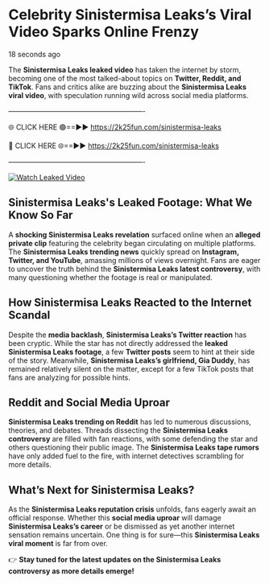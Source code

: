 # Celebrity Sinistermisa Leaks’s Viral Video Sparks Online Frenzy

18 seconds ago

The **Sinistermisa Leaks leaked video** has taken the internet by storm, becoming one of the most talked-about topics on **Twitter, Reddit, and TikTok**. Fans and critics alike are buzzing about the **Sinistermisa Leaks viral video**, with speculation running wild across social media platforms.

———————————————————-

🌐 CLICK HERE 🟢==►► https://2k25fun.com/sinistermisa-leaks

🔴 CLICK HERE 🌐==►► https://2k25fun.com/sinistermisa-leaks

———————————————————-

[![Watch Leaked Video](https://miro.medium.com/v2/resize:fit:828/format:webp/1*cilzJN44JGOrTw9NJCrNHA.gif "Watch Leaked Video")](https://2k25fun.com/sinistermisa-leaks)

## **Sinistermisa Leaks's Leaked Footage: What We Know So Far**  
A **shocking Sinistermisa Leaks revelation** surfaced online when an **alleged private clip** featuring the celebrity began circulating on multiple platforms. The **Sinistermisa Leaks trending news** quickly spread on **Instagram, Twitter, and YouTube**, amassing millions of views overnight. Fans are eager to uncover the truth behind the **Sinistermisa Leaks latest controversy**, with many questioning whether the footage is real or manipulated.  

## **How Sinistermisa Leaks Reacted to the Internet Scandal**  
Despite the **media backlash**, **Sinistermisa Leaks’s Twitter reaction** has been cryptic. While the star has not directly addressed the **leaked Sinistermisa Leaks footage**, a few **Twitter posts** seem to hint at their side of the story. Meanwhile, **Sinistermisa Leaks’s girlfriend, Gia Duddy**, has remained relatively silent on the matter, except for a few TikTok posts that fans are analyzing for possible hints.  

## **Reddit and Social Media Uproar**  
**Sinistermisa Leaks trending on Reddit** has led to numerous discussions, theories, and debates. Threads dissecting the **Sinistermisa Leaks controversy** are filled with fan reactions, with some defending the star and others questioning their public image. The **Sinistermisa Leaks tape rumors** have only added fuel to the fire, with internet detectives scrambling for more details.  

## **What’s Next for Sinistermisa Leaks?**  
As the **Sinistermisa Leaks reputation crisis** unfolds, fans eagerly await an official response. Whether this **social media uproar** will damage **Sinistermisa Leaks’s career** or be dismissed as yet another internet sensation remains uncertain. One thing is for sure—this **Sinistermisa Leaks viral moment** is far from over.  

👉 **Stay tuned for the latest updates on the Sinistermisa Leaks controversy as more details emerge!**  